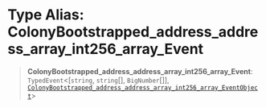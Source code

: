 # Type Alias: ColonyBootstrapped\_address\_address\_array\_int256\_array\_Event

> **ColonyBootstrapped\_address\_address\_array\_int256\_array\_Event**: `TypedEvent`\<\[`string`, `string`[], `BigNumber`[]\], [`ColonyBootstrapped_address_address_array_int256_array_EventObject`](../interfaces/ColonyBootstrapped_address_address_array_int256_array_EventObject.md)\>
